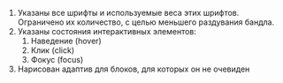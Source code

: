 1. Указаны все шрифты и используемые веса этих шрифтов. Ограничено их количество, с целью меньшего раздувания бандла.
2. Указаны состояния интерактивных элементов:
	1. Наведение (hover)
	2. Клик (click)
	3. Фокус (focus)
3. Нарисован адаптив для блоков, для которых он не очевиден
